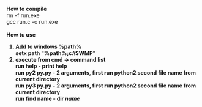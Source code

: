 <b>How to compile</b><br>
rm -f run.exe<br>
gcc run.c -o run.exe<br>
<br>
<b>How tu use<b><br>
1) Add to windows %path%<br>
setx path "%path%;c:\SWMP"<br>
2) execute from cmd -> command list<br>
run help - print help<br>
run py2 py.py - 2 arguments, first run python2 second file name from current directory <br>
run py3 py.py - 2 arguments, first run python2 second file name from current directory <br>
run find name - dir *name*<br>
